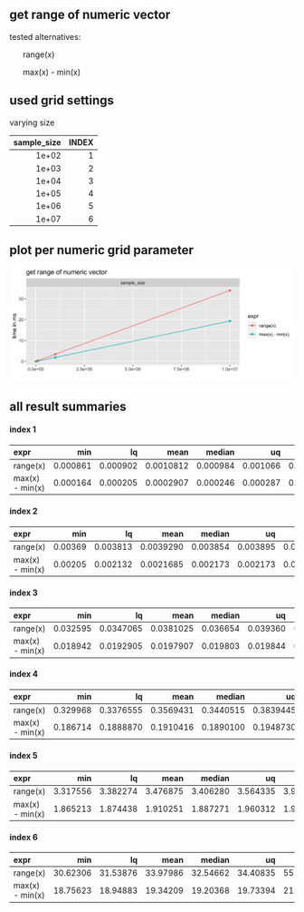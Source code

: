 ## get range of numeric vector



tested alternatives:

<ul>
range(x)</ul><ul>max(x) - min(x)
</ul>


## used grid settings 

varying size


| sample_size| INDEX|
|-----------:|-----:|
|       1e+02|     1|
|       1e+03|     2|
|       1e+04|     3|
|       1e+05|     4|
|       1e+06|     5|
|       1e+07|     6|


## plot per numeric grid parameter 

![](
benchmark_grid_num.png
)



##  all result summaries 

#### index 1

|expr            |      min|       lq|      mean|   median|       uq|      max| neval|
|:---------------|--------:|--------:|---------:|--------:|--------:|--------:|-----:|
|range(x)        | 0.000861| 0.000902| 0.0010812| 0.000984| 0.001066| 0.007913|   100|
|max(x) - min(x) | 0.000164| 0.000205| 0.0002907| 0.000246| 0.000287| 0.002993|   100|


#### index 2

|expr            |     min|       lq|      mean|   median|       uq|      max| neval|
|:---------------|-------:|--------:|---------:|--------:|--------:|--------:|-----:|
|range(x)        | 0.00369| 0.003813| 0.0039290| 0.003854| 0.003895| 0.007749|   100|
|max(x) - min(x) | 0.00205| 0.002132| 0.0021685| 0.002173| 0.002173| 0.002829|   100|


#### index 3

|expr            |      min|        lq|      mean|   median|       uq|      max| neval|
|:---------------|--------:|---------:|---------:|--------:|--------:|--------:|-----:|
|range(x)        | 0.032595| 0.0347065| 0.0381025| 0.036654| 0.039360| 0.107010|   100|
|max(x) - min(x) | 0.018942| 0.0192905| 0.0197907| 0.019803| 0.019844| 0.026035|   100|


#### index 4

|expr            |      min|        lq|      mean|    median|        uq|      max| neval|
|:---------------|--------:|---------:|---------:|---------:|---------:|--------:|-----:|
|range(x)        | 0.329968| 0.3376555| 0.3569431| 0.3440515| 0.3839445| 0.408442|   100|
|max(x) - min(x) | 0.186714| 0.1888870| 0.1910416| 0.1890100| 0.1948730| 0.215619|   100|


#### index 5

|expr            |      min|       lq|     mean|   median|       uq|      max| neval|
|:---------------|--------:|--------:|--------:|--------:|--------:|--------:|-----:|
|range(x)        | 3.317556| 3.382274| 3.476875| 3.406280| 3.564335| 3.968595|   100|
|max(x) - min(x) | 1.865213| 1.874438| 1.910251| 1.887271| 1.960312| 1.995593|   100|


#### index 6

|expr            |      min|       lq|     mean|   median|       uq|      max| neval|
|:---------------|--------:|--------:|--------:|--------:|--------:|--------:|-----:|
|range(x)        | 30.62306| 31.53876| 33.97986| 32.54662| 34.40835| 55.02626|   100|
|max(x) - min(x) | 18.75623| 18.94883| 19.34209| 19.20368| 19.73394| 21.06014|   100|


